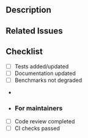 ## Description
<!-- Describe your changes in detail -->

## Related Issues
<!-- List any related issues or reference them using #issue-number -->

## Checklist
- [ ] Tests added/updated
- [ ] Documentation updated
- [ ] Benchmarks not degraded
- 
- ### For maintainers
- [ ] Code review completed
- [ ] CI checks passed
